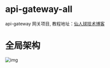 # api-gateway-all
api-gateway 网关项目,
教程地址：[仙人球技术博客](https://blog.199228.xyz/pages/6254d2/#%E5%89%8D%E8%A8%80-%E7%BD%91%E5%85%B3%E6%98%AF%E6%98%AF%E4%BB%80%E4%B9%88)
# 全局架构
![img](https://cdn.statically.io/gh/lixuanfengs/blog-images/master/cactus-blogs/%E7%BD%91%E5%85%B3%E6%95%B4%E4%BD%93%E6%9E%B6%E6%9E%841.svg)

